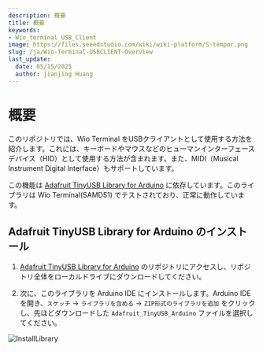 ```yaml
---
description: 概要
title: 概要
keywords:
- Wio_terminal USB_Client
image: https://files.seeedstudio.com/wiki/wiki-platform/S-tempor.png
slug: /ja/Wio-Terminal-USBCLIENT-Overview
last_update:
  date: 05/15/2025
  author: jianjing Huang
---
```



# 概要

このリポジトリでは、Wio Terminal をUSBクライアントとして使用する方法を紹介します。これには、キーボードやマウスなどのヒューマンインターフェースデバイス（HID）として使用する方法が含まれます。また、MIDI（Musical Instrument Digital Interface）もサポートしています。

この機能は [Adafruit TinyUSB Library for Arduino](https://github.com/adafruit/Adafruit_TinyUSB_Arduino) に依存しています。このライブラリは Wio Terminal(SAMD51) でテストされており、正常に動作しています。

## Adafruit TinyUSB Library for Arduino のインストール

1. [Adafruit TinyUSB Library for Arduino](https://github.com/adafruit/Adafruit_TinyUSB_Arduino) のリポジトリにアクセスし、リポジトリ全体をローカルドライブにダウンロードしてください。

2. 次に、このライブラリを Arduino IDE にインストールします。Arduino IDE を開き、`スケッチ` -> `ライブラリを含める` -> `ZIP形式のライブラリを追加` をクリックし、先ほどダウンロードした `Adafruit_TinyUSB_Arduino` ファイルを選択してください。

![InstallLibrary](https://files.seeedstudio.com/wiki/Wio-Terminal/img/Xnip2019-11-21_15-50-13.jpg)